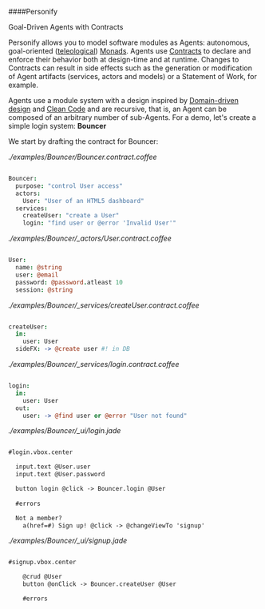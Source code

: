 ####Personify

Goal-Driven Agents with Contracts

Personify allows you to model software modules as Agents: autonomous, goal-oriented ([teleological](http://en.wikipedia.org/wiki/Teleology)) [Monads](http://en.wikipedia.org/wiki/Monad_(functional_programming)).
Agents use [Contracts](http://en.wikipedia.org/wiki/Design_by_contract) to declare and enforce their behavior both at design-time and at runtime.  Changes to Contracts can result in side effects such as the generation or modification of Agent artifacts (services, actors and models) or a Statement of Work, for example.

Agents use a module system with a design inspired by [Domain-driven design](http://en.wikipedia.org/wiki/Domain-driven_design) and [Clean Code](http://www.amazon.com/Clean-Code-Handbook-Software-Craftsmanship/dp/0132350882) and are recursive, that is, an Agent can be composed of an arbitrary number of sub-Agents. For a demo, let's create a simple login system: **Bouncer**

We start by drafting the contract for Bouncer:

_./examples/Bouncer/Bouncer.contract.coffee_

```coffeescript

Bouncer:
  purpose: "control User access"
  actors:  
    User: "User of an HTML5 dashboard"
  services:    
    createUser: "create a User"      
    login: "find user or @error 'Invalid User'"
```

*./examples/Bouncer/_actors/User.contract.coffee*

```coffeescript

User:
  name: @string
  user: @email 
  password: @password.atleast 10
  session: @string

```

*./examples/Bouncer/_services/createUser.contract.coffee*

```coffeescript

createUser:      
  in: 
    user: User
  sideFX: -> @create user #! in DB
```

*./examples/Bouncer/_services/login.contract.coffee*

```coffeescript

login:
  in: 
    user: User
  out:
    user: -> @find user or @error "User not found"
```

*./examples/Bouncer/_ui/login.jade*

```HTML

#login.vbox.center

  input.text @User.user
  input.text @User.password 

  button login @click -> Bouncer.login @User
   
  #errors

  Not a member?  
    a(href=#) Sign up! @click -> @changeViewTo 'signup'

```

*./examples/Bouncer/_ui/signup.jade*

```HTML

#signup.vbox.center

    @crud @User
    button @onClick -> Bouncer.createUser @User

    #errors          

```


